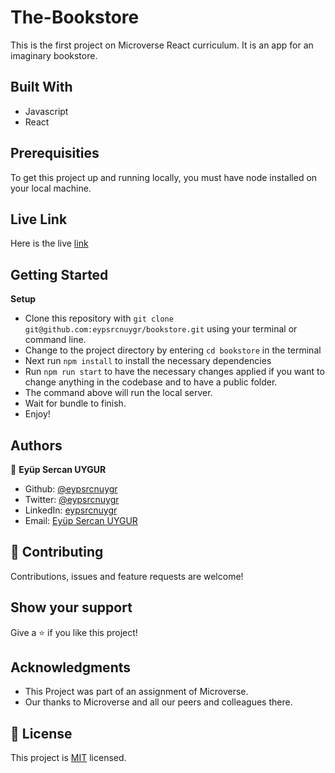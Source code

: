 # The-Bookstore

This is the first project on Microverse React curriculum. It is an app for an  imaginary bookstore. 


## Built With

- Javascript
- React

## Prerequisities

To get this project up and running locally, you must have node installed on your local machine.

## Live Link

Here is the live [link](https://bookstore-sercan.herokuapp.com/)

## Getting Started

**Setup**

- Clone this repository with ```git clone git@github.com:eypsrcnuygr/bookstore.git``` using your terminal or command line.<br>
- Change to the project directory by entering ```cd bookstore``` in the terminal<br>
- Next run ```npm install``` to install the necessary dependencies<br>
- Run ```npm run start``` to have the necessary changes applied if you want to change anything in the codebase and to have a public folder.<br>
- The command above will run the local server.<br>
- Wait for bundle to finish.<br>
- Enjoy!<br>

## Authors

👤 **Eyüp Sercan UYGUR**

-   Github: [@eypsrcnuygr](https://github.com/eypsrcnuygr)
-   Twitter: [@eypsrcnuygr](https://twitter.com/eypsrcnuygr)
-   LinkedIn: [eypsrcnuygr](https://www.linkedin.com/in/eypsrcnuygr/)
-   Email: [Eyüp Sercan UYGUR](sercanuygur@gmail.com)


## 🤝 Contributing

Contributions, issues and feature requests are welcome!

## Show your support

Give a ⭐️ if you like this project!

## Acknowledgments

-   This Project was part of an assignment of Microverse.
-   Our thanks to Microverse and all our peers and colleagues there.

## 📝 License

This project is [MIT](https://github.com/git/git-scm.com/blob/master/MIT-LICENSE.txt) licensed.
